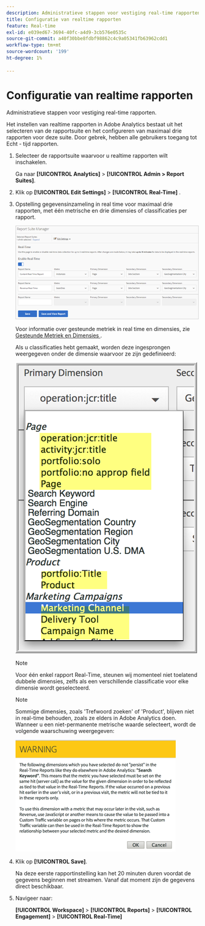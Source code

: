 ```yaml
---
description: Administratieve stappen voor vestiging real-time rapporten.
title: Configuratie van realtime rapporten
feature: Real-time
exl-id: e039ed67-3694-40fc-a4d9-3cb576e0535c
source-git-commit: a40f30bbe8fdbf98862c4c9a05341fb63962cdd1
workflow-type: tm+mt
source-wordcount: '199'
ht-degree: 1%

---
```


# Configuratie van realtime rapporten

Administratieve stappen voor vestiging real-time rapporten.

Het instellen van realtime rapporten in Adobe Analytics bestaat uit het selecteren van de rapportsuite en het configureren van maximaal drie rapporten voor deze suite. Door gebrek, hebben alle gebruikers toegang tot Echt - tijd rapporten.

1. Selecteer de rapportsuite waarvoor u realtime rapporten wilt inschakelen.

   Ga naar **[!UICONTROL Analytics]** > **[!UICONTROL Admin > Report Suites]**.

1. Klik op **[!UICONTROL Edit Settings]** > **[!UICONTROL Real-Time]** .

1. Opstelling gegevensinzameling in real time voor maximaal drie rapporten, met één metrische en drie dimensies of classificaties per rapport.

   ![](/help/admin/admin/c-manage-report-suites/c-edit-report-suites/realtime/assets/real_time_admin.png)

   Voor informatie over gesteunde metriek in real time en dimensies, zie [ Gesteunde Metriek en Dimensies ](/help/admin/admin/c-manage-report-suites/c-edit-report-suites/realtime/realtime-metrics.md).

   Als u classificaties hebt gemaakt, worden deze ingesprongen weergegeven onder de dimensie waarvoor ze zijn gedefinieerd:

   ![](/help/admin/admin/c-manage-report-suites/c-edit-report-suites/realtime/assets/classifications.png)

   >[!NOTE]
   >
   >Voor één enkel rapport Real-Time, steunen wij momenteel niet toelatend dubbele dimensies, zelfs als een verschillende classificatie voor elke dimensie wordt geselecteerd.

   >[!NOTE]
   >
   >Sommige dimensies, zoals &#39;Trefwoord zoeken&#39; of &#39;Product&#39;, blijven niet in real-time behouden, zoals ze elders in Adobe Analytics doen. Wanneer u een niet-permanente metrische waarde selecteert, wordt de volgende waarschuwing weergegeven:

   ![](/help/admin/admin/c-manage-report-suites/c-edit-report-suites/realtime/assets/warning_dimensions.png)

1. Klik op **[!UICONTROL Save]**.

   Na deze eerste rapportinstelling kan het 20 minuten duren voordat de gegevens beginnen met streamen. Vanaf dat moment zijn de gegevens direct beschikbaar.

1. Navigeer naar:

   **[!UICONTROL Workspace]** > **[!UICONTROL Reports]** > **[!UICONTROL Engagement]** > **[!UICONTROL Real-Time]**

